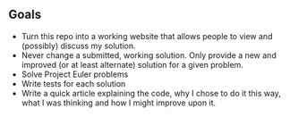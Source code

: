 ## Goals
* Turn this repo into a working website that allows people to view and (possibly) discuss my solution.
* Never change a submitted, working solution. Only provide a new and improved (or at least alternate) solution for a given problem.
* Solve Project Euler problems
* Write tests for each solution
* Write a quick article explaining the code, why I chose to do it this way, what I was thinking and how I might improve upon it.
